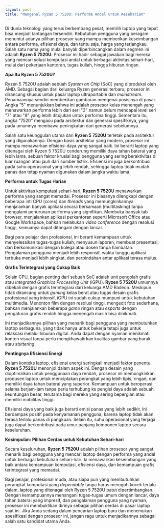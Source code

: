 ```yaml
---
layout: post
title: "Mengenal Ryzen 5 7520U: Performa Andal untuk Keseharian"
---
```


Di dunia teknologi yang terus berkembang pesat, memilih laptop yang tepat bisa menjadi tantangan tersendiri. Kebutuhan pengguna yang beragam menuntut adanya pilihan prosesor yang mampu memberikan keseimbangan antara performa, efisiensi daya, dan tentu saja, harga yang terjangkau. Salah satu nama yang mulai banyak diperbincangkan dalam segmen ini adalah **Ryzen 5 7520U**. Prosesor ini hadir sebagai jawaban bagi mereka yang mencari solusi komputasi andal untuk berbagai aktivitas sehari-hari, mulai dari pekerjaan kantoran, tugas kuliah, hingga hiburan ringan.

**Apa Itu Ryzen 5 7520U?**

Ryzen 5 7520U adalah sebuah *System on Chip* (SoC) yang diproduksi oleh AMD. Sebagai bagian dari keluarga Ryzen generasi terbaru, prosesor ini dirancang khusus untuk pasar laptop ultraportable dan *mainstream*. Penamaannya sendiri memberikan gambaran mengenai posisinya di pasar. Angka "5" menunjukkan bahwa ini adalah prosesor kelas menengah yang menawarkan performa lebih dari seri "3" namun belum mencapai level seri "7" atau "9" yang lebih ditujukan untuk performa tinggi. Sementara itu, angka "7520" mengacu pada arsitektur dan generasi spesifiknya, yang pada umumnya membawa peningkatan dari generasi sebelumnya.

Salah satu keunggulan utama dari **Ryzen 5 7520U** terletak pada arsitektur yang digunakannya. Dengan basis arsitektur yang modern, prosesor ini mampu menawarkan efisiensi daya yang sangat baik. Ini berarti laptop yang ditenagai oleh Ryzen 5 7520U cenderung memiliki daya tahan baterai yang lebih lama, sebuah faktor krusial bagi pengguna yang sering beraktivitas di luar ruangan atau jauh dari sumber listrik. Efisiensi ini juga berkontribusi pada suhu operasional yang lebih rendah, sehingga laptop tidak mudah panas dan tetap nyaman digunakan dalam jangka waktu lama.

**Performa untuk Tugas Harian**

Untuk aktivitas komputasi sehari-hari, **Ryzen 5 7520U** menawarkan performa yang sangat memadai. Prosesor ini biasanya dilengkapi dengan beberapa inti CPU (cores) dan *threads* yang memungkinkannya menjalankan banyak aplikasi secara bersamaan (multitasking) tanpa mengalami penurunan performa yang signifikan. Membuka banyak tab browser, menjalankan aplikasi perkantoran seperti Microsoft Office atau Google Workspace, bahkan melakukan *video conference* dengan resolusi tinggi, semuanya dapat ditangani dengan lancar.

Bagi para pelajar dan profesional, ini berarti kemampuan untuk menyelesaikan tugas-tugas kuliah, menyusun laporan, membuat presentasi, dan berkomunikasi dengan kolega atau dosen tanpa hambatan. Pengalaman pengguna menjadi lebih responsif, waktu tunggu aplikasi terbuka menjadi lebih singkat, dan perpindahan antar aplikasi terasa mulus.

**Grafis Terintegrasi yang Cukup Baik**

Selain CPU, bagian penting dari sebuah SoC adalah unit pengolah grafis atau *Integrated Graphics Processing Unit* (iGPU). **Ryzen 5 7520U** umumnya dibekali dengan grafis terintegrasi dari keluarga AMD Radeon. Meskipun tidak dirancang untuk *gaming* kelas berat atau tugas desain grafis profesional yang intensif, iGPU ini sudah cukup mumpuni untuk kebutuhan multimedia. Menonton film dengan resolusi tinggi, mengedit foto sederhana, bahkan menjalankan beberapa *game* ringan atau *esports* dengan pengaturan grafis rendah hingga menengah masih bisa dinikmati.

Ini menjadikannya pilihan yang menarik bagi pengguna yang membutuhkan laptop serbaguna, yang tidak hanya untuk bekerja tetapi juga untuk relaksasi melalui hiburan digital. Anda dapat dengan nyaman menikmati konten visual tanpa perlu mengkhawatirkan kualitas gambar yang buruk atau *stuttering*.

**Pentingnya Efisiensi Energi**

Dalam konteks laptop, efisiensi energi seringkali menjadi faktor penentu. **Ryzen 5 7520U** menonjol dalam aspek ini. Dengan desain yang dioptimalkan untuk penggunaan daya rendah, prosesor ini memungkinkan produsen laptop untuk menciptakan perangkat yang lebih tipis, ringan, dan memiliki daya tahan baterai yang superior. Kemampuan untuk beroperasi selama berjam-jam tanpa perlu terhubung ke pengisi daya adalah sebuah keuntungan besar, terutama bagi mereka yang sering bepergian atau memiliki mobilitas tinggi.

Efisiensi daya yang baik juga berarti emisi panas yang lebih sedikit. Ini berdampak positif pada kenyamanan pengguna, karena laptop tidak akan terasa terlalu panas di pangkuan. Selain itu, suhu operasional yang terjaga juga dapat berkontribusi pada umur panjang komponen laptop secara keseluruhan.

**Kesimpulan: Pilihan Cerdas untuk Kebutuhan Sehari-hari**

Secara keseluruhan, **Ryzen 5 7520U** adalah pilihan prosesor yang sangat menarik bagi pengguna yang mencari laptop dengan performa yang andal untuk berbagai kebutuhan sehari-hari. Ia menawarkan keseimbangan yang baik antara kemampuan komputasi, efisiensi daya, dan kemampuan grafis terintegrasi yang memadai.

Bagi pelajar, profesional muda, atau siapa pun yang membutuhkan perangkat komputasi yang *dependable* tanpa harus merogoh kocek terlalu dalam, laptop yang ditenagai oleh Ryzen 5 7520U patut dipertimbangkan. Dengan kemampuannya menangani tugas-tugas umum dengan lancar, daya tahan baterai yang impresif, dan pengalaman pengguna yang nyaman, prosesor ini membuktikan dirinya sebagai pilihan cerdas di pasar laptop saat ini. Jika Anda sedang dalam pencarian laptop baru dan menemukan spesifikasi dengan prosesor ini, jangan ragu untuk menjadikannya sebagai salah satu kandidat utama Anda.
